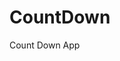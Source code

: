 # CountDown
 Count Down App
     
          
                                                      
                                                                
                                                      
                                       
                                    
               
       
         
   
 
